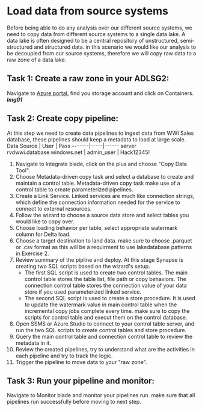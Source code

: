 # Load data from source systems
Before being able to do any analysis over our different source systems, we need to copy data from different source systems to a single data lake. A data lake is often designed to be a central repository of unstructured, semi-structured and structured data. in this scenario we would like our analysis to be decoupled from our source systems, therefore we will copy raw  data to a raw zone of a data lake. 
## Task 1: Create a raw zone in your ADLSG2:
Navigate to [Azure portal](<https://ms.portal.azure.com/>), find you storage account and click on Containers.
***Img01***
## Task 2: Create copy pipeline:
At this step we need to create data pipelines to ingest data from WWI Sales database, these pipelines should keep a metadata to load at large scale.
  Data Source | User | Pass
  -------|-----|------
  server rvdwwi.database.windows.net  |  admin_user | Hack12345!
1. Navigate to Integrate blade, click on the plus and choose "Copy Data Tool".   
2. Choose Metadata-driven copy task and select a database to create and maintain a control table. Metadata-driven copy task make use of a control table to create parameterized pipelines. 
3. Create a Link Service. Linked services are much like connection strings, which define the connection information needed for the service to connect to external resources. 
4. Follow the wizard to choose a source data store and select tables you would like to copy over.   
5. Choose loading behavior per table, select appropriate watermark column for Delta load.  
6.  Choose a target destination to land data. make sure to choose .parquet or .csv format as this will be a requirment to use lakedatabase patterns in Exercise 2.  
7.  Review summary of the pipline and deploy. At this stage Synapse is creating two SQL scripts based on the wizard's setup. 
    - The first SQL script is used to create two control tables. The main control table stores the table list, file path or copy behaviors. The connection control table stores the connection value of your data store if you used parameterized linked service.
    - The second SQL script is used to create a store procedure. It is used to update the watermark value in main control table when the incremental copy jobs complete every time. make sure to copy the scripts for control table and execut them on the control database.
8. Open SSMS or Azure Studio to connect to your control table server, and run the two SQL scripts to create control tables and store procedure.
9. Query the main control table and connection control table to review the metadata in it.
10. Review the created pipelines, try to understand what are the activities in each pipeline and try to track the logic.  
11. Trigger the pipeline to move data to your "raw zone".  

  
## Task 3: Run your pipeline and monitor:
  Navigate to Monitor blade and monitor your pipelines run. make sure that all pipelines run successfully before moving to next step.
